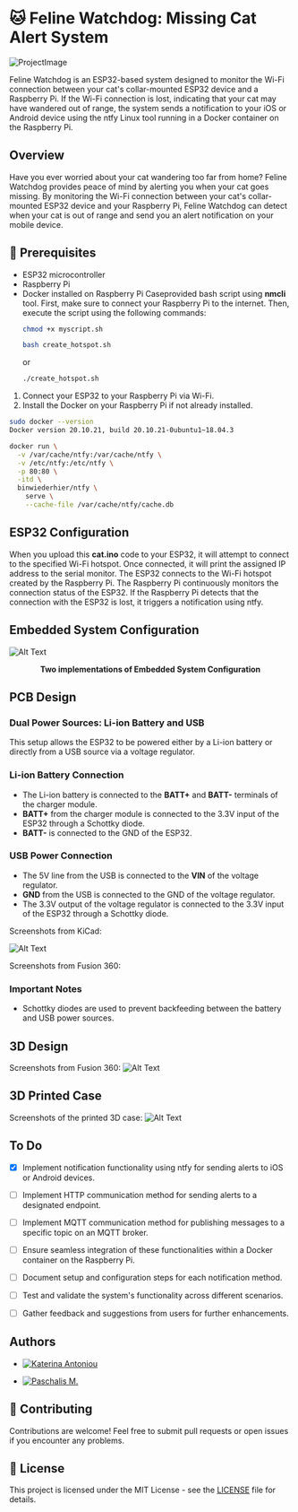   # 🐱 Feline Watchdog: Missing Cat Alert System
  ![ProjectImage](Images/ProjectImage.png)

  Feline Watchdog is an ESP32-based system designed to monitor the Wi-Fi connection between your cat's collar-mounted ESP32 device and a Raspberry Pi. If the Wi-Fi connection is lost, indicating that your cat may have wandered out of range, the system sends a notification to your iOS or Android device using the ntfy Linux tool running in a Docker container on the Raspberry Pi.

  ## Overview

  Have you ever worried about your cat wandering too far from home? Feline Watchdog provides peace of mind by alerting you when your cat goes missing. By monitoring the Wi-Fi connection between your cat's collar-mounted ESP32 device and your Raspberry Pi, Feline Watchdog can detect when your cat is out of range and send you an alert notification on your mobile device.

  ## 🔧 Prerequisites

  - ESP32 microcontroller
  - Raspberry Pi
  - Docker installed on Raspberry Pi
  Caseprovided bash script using **nmcli** tool. First, make sure to connect your Raspberry Pi to the internet. Then, execute the script using the following commands:
    ```bash
    chmod +x myscript.sh
    ```
    ```bash
    bash create_hotspot.sh
    ```
    or
    ```bash
    ./create_hotspot.sh
    ```
  1. Connect your ESP32 to your Raspberry Pi via Wi-Fi.
  2. Install the Docker on your Raspberry Pi if not already installed. 
  ```bash
  sudo docker --version
  Docker version 20.10.21, build 20.10.21-0ubuntu1~18.04.3
  ```
  ```bash
  docker run \
    -v /var/cache/ntfy:/var/cache/ntfy \
    -v /etc/ntfy:/etc/ntfy \
    -p 80:80 \
    -itd \
    binwiederhier/ntfy \
      serve \
      --cache-file /var/cache/ntfy/cache.db
  ```
  ## ESP32 Configuration
  When you upload this **cat.ino** code to your ESP32, it will attempt to connect to the specified Wi-Fi hotspot. Once connected, it will print the assigned IP address to the serial monitor. The ESP32 connects to the Wi-Fi hotspot created by the Raspberry Pi. The Raspberry Pi continuously monitors the connection status of the ESP32. If the Raspberry Pi detects that the connection with the ESP32 is lost, it triggers a notification using ntfy.
  ## Embedded System Configuration

  ![Alt Text](Images/script.png)

  <p align="center">
    <b>Two implementations of Embedded System Configuration</b>
  </p>

  ## PCB Design


  ### Dual Power Sources: Li-ion Battery and USB

  This setup allows the ESP32 to be powered either by a Li-ion battery or directly from a USB source via a voltage regulator.

  ### Li-ion Battery Connection
  - The Li-ion battery is connected to the **BATT+** and **BATT-** terminals of the charger module.
  - **BATT+** from the charger module is connected to the 3.3V input of the ESP32 through a Schottky diode.
  - **BATT-** is connected to the GND of the ESP32.

  ### USB Power Connection
  - The 5V line from the USB is connected to the **VIN** of the voltage regulator.
  - **GND** from the USB is connected to the GND of the voltage regulator.
  - The 3.3V output of the voltage regulator is connected to the 3.3V input of the ESP32 through a Schottky diode.

  

  Screenshots from KiCad:

  ![Alt Text](Images/FelineWatchdog.png)

  Screenshots from Fusion 360:


  ### Important Notes
  - Schottky diodes are used to prevent backfeeding between the battery and USB power sources.

  ## 3D Design

  Screenshots from Fusion 360:
  ![Alt Text](Images/3dDesign.png)


  ## 3D Printed Case

  Screenshots of the printed 3D case:
  ![Alt Text](Images/3dCase.png)


  ## To Do

  - [x] Implement notification functionality using ntfy for sending alerts to iOS or Android devices.
  - [ ] Implement HTTP communication method for sending alerts to a designated endpoint.
  - [ ] Implement MQTT communication method for publishing messages to a specific topic on an MQTT broker.
  - [ ] Ensure seamless integration of these functionalities within a Docker container on the Raspberry Pi.
  - [ ] Document setup and configuration steps for each notification method.
  - [ ] Test and validate the system's functionality across different scenarios.
  - [ ] Gather feedback and suggestions from users for further enhancements.


  ## Authors

  - [![Katerina Antoniou](https://img.shields.io/badge/GitHub-Katerina_Antoniou-purple?style=flat&logo=github)](https://github.com/k-antoniou)


  - [![Paschalis M.](https://img.shields.io/badge/GitHub-Paschalis_M.-blue?style=flat&logo=github)](https://github.com/Paschalis)


  ## 🤝 Contributing

  Contributions are welcome! Feel free to submit pull requests or open issues if you encounter any problems.

  ## 📜 License

  This project is licensed under the MIT License - see the [LICENSE](LICENSE) file for details.
